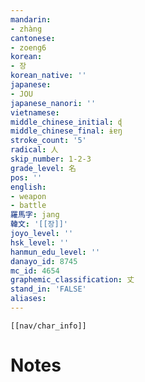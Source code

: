 ```yaml
---
mandarin:
- zhàng
cantonese:
- zoeng6
korean:
- 장
korean_native: ''
japanese:
- JOU
japanese_nanori: ''
vietnamese:
middle_chinese_initial: ɖ
middle_chinese_final: ɨɐŋ
stroke_count: '5'
radical: 人
skip_number: 1-2-3
grade_level: 名
pos: ''
english:
- weapon
- battle
羅馬字: jang
韓文: '[[장]]'
joyo_level: ''
hsk_level: ''
hanmun_edu_level: ''
danayo_id: 8745
mc_id: 4654
graphemic_classification: 丈
stand_in: 'FALSE'
aliases:
---
```

```meta-bind-embed
[[nav/char_info]]
```

# Notes
